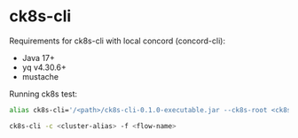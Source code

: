 # ck8s-cli

Requirements for ck8s-cli with local concord (concord-cli):

- Java 17+
- yq v4.30.6+
- mustache

Running ck8s test:

```bash
alias ck8s-cli='/<path>/ck8s-cli-0.1.0-executable.jar --ck8s-root <ck8s-path> --ck8s-ext-root <ck8s-ext-path> --target-root /tmp/ck8s --flow-executor concord-cli'
```

```bash
ck8s-cli -c <cluster-alias> -f <flow-name> 
```

